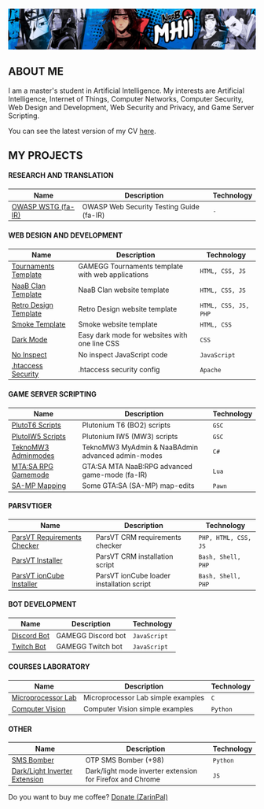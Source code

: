 ![MH11's Header](assets/header.jpg)

## ABOUT ME

I am a master's student in Artificial Intelligence. My interests are Artificial Intelligence, Internet of Things, Computer Networks, Computer Security, Web Design and Development, Web Security and Privacy, and Game Server Scripting.

You can see the latest version of my CV [here](assets/cv.pdf).

## MY PROJECTS

#### RESEARCH AND TRANSLATION

| Name                                                             | Description                              | Technology |
| ---------------------------------------------------------------- | ---------------------------------------- | ---------- |
| [OWASP WSTG (fa-IR)](https://github.com/whoismh11/owasp-wstg-fa) | OWASP Web Security Testing Guide (fa-IR) | `-`        |

#### WEB DESIGN AND DEVELOPMENT

| Name                                                                        | Description                                       | Technology           |
| --------------------------------------------------------------------------- | ------------------------------------------------- | -------------------- |
| [Tournaments Template](https://github.com/whoismh11/tournaments-template)   | GAMEGG Tournaments template with web applications | `HTML, CSS, JS`      |
| [NaaB Clan Template](https://github.com/whoismh11/naabclan-template)        | NaaB Clan website template                        | `HTML, CSS, JS`      |
| [Retro Design Template](https://github.com/whoismh11/retro-design-template) | Retro Design website template                     | `HTML, CSS, JS, PHP` |
| [Smoke Template](https://github.com/whoismh11/smoke-template)               | Smoke website template                            | `HTML, CSS`          |
| [Dark Mode](https://github.com/whoismh11/dark-mode)                         | Easy dark mode for websites with one line CSS     | `CSS`                |
| [No Inspect](https://github.com/whoismh11/no-inspect)                       | No inspect JavaScript code                        | `JavaScript`         |
| [.htaccess Security](https://github.com/whoismh11/htaccess-security)        | .htaccess security config                         | `Apache`             |

#### GAME SERVER SCRIPTING

| Name                                                                     | Description                                       | Technology |
| ------------------------------------------------------------------------ | ------------------------------------------------- | ---------- |
| [PlutoT6 Scripts](https://github.com/whoismh11/plutot6-scripts)          | Plutonium T6 (BO2) scripts                        | `GSC`      |
| [PlutoIW5 Scripts](https://github.com/whoismh11/plutoiw5-scripts)        | Plutonium IW5 (MW3) scripts                       | `GSC`      |
| [TeknoMW3 Adminmodes](https://github.com/whoismh11/teknomw3-adminmodes)  | TeknoMW3 MyAdmin & NaaBAdmin advanced admin-modes | `C#`       |
| [MTA:SA RPG Gamemode](https://github.com/whoismh11/mta-naabrpg-gamemode) | GTA:SA MTA NaaB:RPG advanced game-mode (fa-IR)    | `Lua`      |
| [SA-MP Mapping](https://github.com/whoismh11/samp-mapping)               | Some GTA:SA (SA-MP) map-edits                     | `Pawn`     |

#### PARSVTIGER

| Name                                                                          | Description                               | Technology           |
| ----------------------------------------------------------------------------- | ----------------------------------------- | -------------------- |
| [ParsVT Requirements Checker](https://github.com/ParsVT/requirements-checker) | ParsVT CRM requirements checker           | `PHP, HTML, CSS, JS` |
| [ParsVT Installer](https://github.com/ParsVT/linux-installer)                 | ParsVT CRM installation script            | `Bash, Shell, PHP`   |
| [ParsVT ionCube Installer](https://github.com/ParsVT/ioncube)                 | ParsVT ionCube loader installation script | `Bash, Shell, PHP`   |

#### BOT DEVELOPMENT

| Name                                                    | Description        | Technology   |
| ------------------------------------------------------- | ------------------ | ------------ |
| [Discord Bot](https://github.com/whoismh11/discord-bot) | GAMEGG Discord bot | `JavaScript` |
| [Twitch Bot](https://github.com/whoismh11/twitch-bot)   | GAMEGG Twitch bot  | `JavaScript` |

#### COURSES LABORATORY

| Name                                                                  | Description                        | Technology |
| --------------------------------------------------------------------- | ---------------------------------- | ---------- |
| [Microprocessor Lab](https://github.com/whoismh11/microprocessor-lab) | Microprocessor Lab simple examples | `C`        |
| [Computer Vision](https://github.com/whoismh11/computer-vision)       | Computer Vision simple examples    | `Python`   |

#### OTHER

| Name                                                                                        | Description                                               | Technology |
| ------------------------------------------------------------------------------------------- | --------------------------------------------------------- | ---------- |
| [SMS Bomber](https://github.com/whoismh11/sms-bomber)                                       | OTP SMS Bomber (+98)                                      | `Python`   |
| [Dark/Light Inverter Extension](https://github.com/whoismh11/dark-light-inverter-extension) | Dark/light mode inverter extension for Firefox and Chrome | `JS`       |

Do you want to buy me coffee? [Donate (ZarinPal)](https://zarinp.al/whoismh11)
